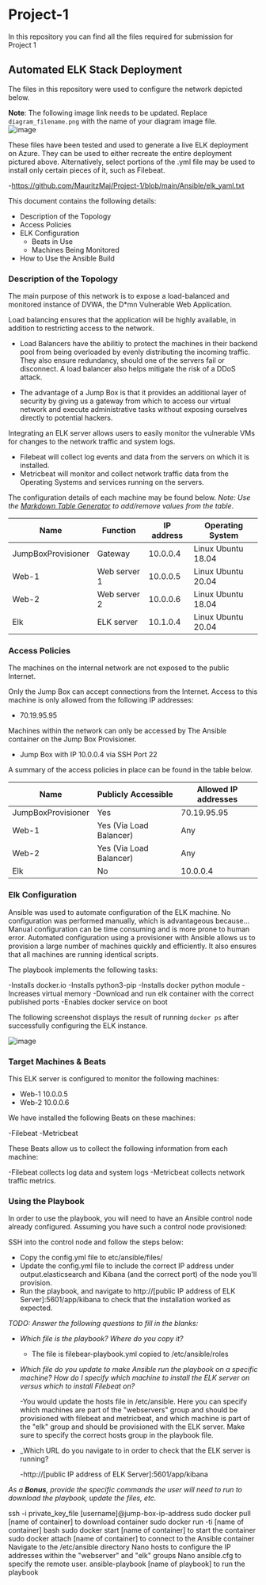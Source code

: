 # Project-1
In this repository you can find all the files required for submission for Project 1
## Automated ELK Stack Deployment

The files in this repository were used to configure the network depicted below.

**Note**: The following image link needs to be updated. Replace `diagram_filename.png` with the name of your diagram image file.  
![image](https://user-images.githubusercontent.com/105758175/169412527-6a000dd6-6db4-4706-9af4-61f2169db305.png)


These files have been tested and used to generate a live ELK deployment on Azure. They can be used to either recreate the entire deployment pictured above. Alternatively, select portions of the .yml file may be used to install only certain pieces of it, such as Filebeat.

  -https://github.com/MauritzMaj/Project-1/blob/main/Ansible/elk_yaml.txt

This document contains the following details:
- Description of the Topology
- Access Policies
- ELK Configuration
  - Beats in Use
  - Machines Being Monitored
- How to Use the Ansible Build


### Description of the Topology

The main purpose of this network is to expose a load-balanced and monitored instance of DVWA, the D*mn Vulnerable Web Application.

Load balancing ensures that the application will be highly available, in addition to restricting access to the network.

- Load Balancers have the abilitiy to protect the machines in their backend pool from being overloaded by evenly distributing the incoming traffic.
They also ensure redundancy, should one of the servers fail or disconnect. A load balancer also helps mitigate the risk of a DDoS attack.

- The advantage of a Jump Box is that it provides an additional layer of security by giving us a gateway from which to access our virtual network and execute 
administrative tasks without exposing ourselves directly to potential hackers.  

Integrating an ELK server allows users to easily monitor the vulnerable VMs for changes to the network traffic and system logs.
- Filebeat will collect log events and data from the servers on which it is installed.
- Metricbeat will monitor and collect network traffic data from the Operating Systems and services running on the servers.

The configuration details of each machine may be found below.
_Note: Use the [Markdown Table Generator](http://www.tablesgenerator.com/markdown_tables) to add/remove values from the table_.

| Name               | Function     | IP address | Operating System   |
|--------------------|--------------|------------|--------------------|
| JumpBoxProvisioner | Gateway      | 10.0.0.4   | Linux Ubuntu 18.04 |
| Web-1              | Web server 1 | 10.0.0.5   | Linux Ubuntu 20.04 |
| Web-2              | Web server 2 | 10.0.0.6   | Linux Ubuntu 18.04 |
| Elk                | ELK server   | 10.1.0.4   | Linux Ubuntu 20.04 |

### Access Policies

The machines on the internal network are not exposed to the public Internet. 

Only the Jump Box can accept connections from the Internet. Access to this machine is only allowed from the following IP addresses:
- 70.19.95.95

Machines within the network can only be accessed by The Ansible container on the Jump Box Provisioner.
- Jump Box with IP 10.0.0.4 via SSH Port 22

A summary of the access policies in place can be found in the table below.

| Name               | Publicly Accessible     | Allowed IP addresses |
|--------------------|-------------------------|----------------------|
| JumpBoxProvisioner | Yes                     | 70.19.95.95          |
| Web-1              | Yes (Via Load Balancer) | Any                  |
| Web-2              | Yes (Via Load Balancer) | Any                  |
| Elk                | No                      | 10.0.0.4             |

### Elk Configuration

Ansible was used to automate configuration of the ELK machine. No configuration was performed manually, which is advantageous because...
Manual configuration can be time consuming and is more prone to human error. Automated configuration using a provisioner with Ansible allows us to provision a large
number of machines quickly and efficiently. It also ensures that all machines are running identical scripts.

The playbook implements the following tasks:

-Installs docker.io
-Installs python3-pip
-Installs docker python module 
-Increases virtual memory
-Download and run elk container with the correct published ports
-Enables docker service on boot

The following screenshot displays the result of running `docker ps` after successfully configuring the ELK instance.

![image](https://user-images.githubusercontent.com/105758175/169410057-2fde7384-6b93-4922-91eb-01c4c49767a0.png)


### Target Machines & Beats
This ELK server is configured to monitor the following machines:

- Web-1 10.0.0.5
- Web-2 10.0.0.6

We have installed the following Beats on these machines:

-Filebeat
-Metricbeat

These Beats allow us to collect the following information from each machine:

-Filebeat collects log data and system logs
-Metricbeat collects network traffic metrics.
 
### Using the Playbook
In order to use the playbook, you will need to have an Ansible control node already configured. Assuming you have such a control node provisioned: 

SSH into the control node and follow the steps below:
- Copy the config.yml file to etc/ansible/files/
- Update the config.yml file to include the correct IP address under output.elasticsearch and Kibana (and the correct port) of the node you'll provision.
- Run the playbook, and navigate to http://[public IP address of ELK Server]:5601/app/kibana to check that the installation worked as expected.

_TODO: Answer the following questions to fill in the blanks:_
- _Which file is the playbook? Where do you copy it?_
	
	- The file is filebear-playbook.yml copied to /etc/ansible/roles

- _Which file do you update to make Ansible run the playbook on a specific machine? How do I specify which machine to install the ELK server on versus which to install Filebeat on?_
	
	-You would update the hosts file in /etc/ansible. Here you can specify which machines are part of the "webservers" group and should be provisioned with 
	filebeat and metricbeat, and which machine is part of the "elk" group and should be provisioned with the ELK server. 
	Make sure to specify the correct hosts group in the playbook file. 

- _Which URL do you navigate to in order to check that the ELK server is running?
	
	-http://[public IP address of ELK Server]:5601/app/kibana

_As a **Bonus**, provide the specific commands the user will need to run to download the playbook, update the files, etc._

ssh -i private_key_file [username]@jump-box-ip-address
sudo docker pull [name of container] to download container
sudo docker run -ti [name of container] bash
sudo docker start [name of container] to start the container
sudo docker attach [name of container] to connect to the Ansible container
Navigate to the /etc/ansible directory
Nano hosts to configure the IP addresses within the "webserver" and "elk" groups
Nano ansible.cfg to specify the remote user.
ansible-playbook [name of playbook] to run the playbook
	
